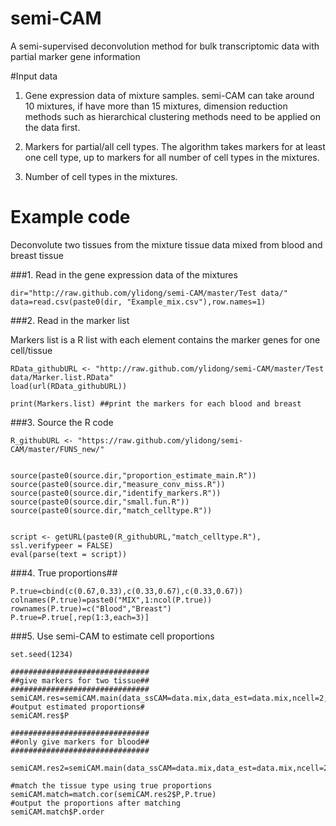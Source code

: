 # semi-CAM
A semi-supervised deconvolution method for bulk transcriptomic data with partial marker gene information


#Input data 

1. Gene expression data of mixture samples. semi-CAM can take around 10 mixtures, if have more than 15 mixtures, dimension reduction methods such as hierarchical clustering methods need to be applied on the data first. 

2. Markers for partial/all cell types. The algorithm takes markers for at least one cell type, up to markers for all number of cell types in the mixtures.

3. Number of cell types in the mixtures. 


# Example code

Deconvolute two tissues from the mixture tissue data mixed from blood and breast tissue

###1. Read in the gene expression data of the mixtures

```
dir="http://raw.github.com/ylidong/semi-CAM/master/Test data/"
data=read.csv(paste0(dir, "Example_mix.csv"),row.names=1)
```

###2. Read in the marker list

Markers list is a R list with each element contains the marker genes for one cell/tissue

```
RData_githubURL <- "http://raw.github.com/ylidong/semi-CAM/master/Test data/Marker.list.RData"
load(url(RData_githubURL))

print(Markers.list) ##print the markers for each blood and breast
```

###3. Source the R code
```
R_githubURL <- "https://raw.github.com/ylidong/semi-CAM/master/FUNS_new/"


source(paste0(source.dir,"proportion_estimate_main.R"))
source(paste0(source.dir,"measure_conv_miss.R"))
source(paste0(source.dir,"identify_markers.R"))
source(paste0(source.dir,"small.fun.R"))
source(paste0(source.dir,"match_celltype.R"))


script <- getURL(paste0(R_githubURL,"match_celltype.R"), ssl.verifypeer = FALSE)
eval(parse(text = script))

```

###4. True proportions##
```
P.true=cbind(c(0.67,0.33),c(0.33,0.67),c(0.33,0.67))
colnames(P.true)=paste0("MIX",1:ncol(P.true))
rownames(P.true)=c("Blood","Breast")
P.true=P.true[,rep(1:3,each=3)]
```
###5. Use semi-CAM to estimate cell proportions

```
set.seed(1234)

###############################
##give markers for two tissue##
###############################
semiCAM.res=semiCAM.main(data_ssCAM=data.mix,data_est=data.mix,ncell=2,cluster_num=50,mks_in=Marker.list)
#output estimated proportions#
semiCAM.res$P

###############################
##only give markers for blood##
###############################

semiCAM.res2=semiCAM.main(data_ssCAM=data.mix,data_est=data.mix,ncell=2,cluster_num=50,mks_in=Marker.list[1])

#match the tissue type using true proportions
semiCAM.match=match.cor(semiCAM.res2$P,P.true)
#output the proportions after matching
semiCAM.match$P.order

```